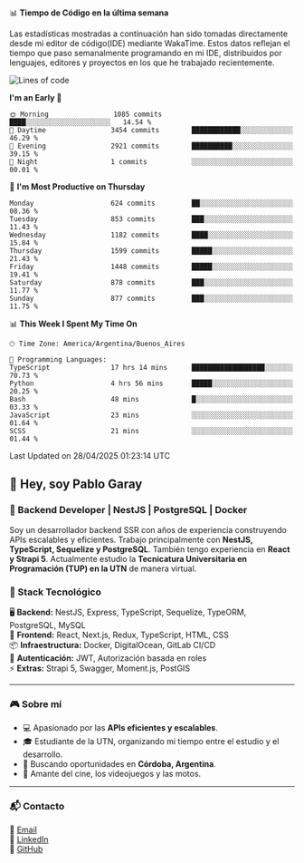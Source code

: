📊 **Tiempo de Código en la última semana**

Las estadísticas mostradas a continuación han sido tomadas directamente desde mi editor de código(IDE) mediante WakaTime. Estos datos reflejan el tiempo que paso semanalmente programando en mi IDE, distribuidos por lenguajes, editores y proyectos en los que he trabajado recientemente.

<!--START_SECTION:waka-->
![Lines of code](https://img.shields.io/badge/From%20Hello%20World%20I%27ve%20Written-9.8%20million%20lines%20of%20code-blue)

**I'm an Early 🐤** 

```text
🌞 Morning                1085 commits        ████░░░░░░░░░░░░░░░░░░░░░   14.54 % 
🌆 Daytime                3454 commits        ████████████░░░░░░░░░░░░░   46.29 % 
🌃 Evening                2921 commits        ██████████░░░░░░░░░░░░░░░   39.15 % 
🌙 Night                  1 commits           ░░░░░░░░░░░░░░░░░░░░░░░░░   00.01 % 
```
📅 **I'm Most Productive on Thursday** 

```text
Monday                   624 commits         ██░░░░░░░░░░░░░░░░░░░░░░░   08.36 % 
Tuesday                  853 commits         ███░░░░░░░░░░░░░░░░░░░░░░   11.43 % 
Wednesday                1182 commits        ████░░░░░░░░░░░░░░░░░░░░░   15.84 % 
Thursday                 1599 commits        █████░░░░░░░░░░░░░░░░░░░░   21.43 % 
Friday                   1448 commits        █████░░░░░░░░░░░░░░░░░░░░   19.41 % 
Saturday                 878 commits         ███░░░░░░░░░░░░░░░░░░░░░░   11.77 % 
Sunday                   877 commits         ███░░░░░░░░░░░░░░░░░░░░░░   11.75 % 
```


📊 **This Week I Spent My Time On** 

```text
🕑︎ Time Zone: America/Argentina/Buenos_Aires

💬 Programming Languages: 
TypeScript               17 hrs 14 mins      ██████████████████░░░░░░░   70.73 % 
Python                   4 hrs 56 mins       █████░░░░░░░░░░░░░░░░░░░░   20.25 % 
Bash                     48 mins             █░░░░░░░░░░░░░░░░░░░░░░░░   03.33 % 
JavaScript               23 mins             ░░░░░░░░░░░░░░░░░░░░░░░░░   01.64 % 
SCSS                     21 mins             ░░░░░░░░░░░░░░░░░░░░░░░░░   01.44 % 
```


 Last Updated on 28/04/2025 01:23:14 UTC
<!--END_SECTION:waka-->

## 👾 Hey, soy Pablo Garay  
### 🚀 Backend Developer | NestJS | PostgreSQL | Docker

Soy un desarrollador backend SSR con años de experiencia construyendo APIs escalables y eficientes. Trabajo principalmente con **NestJS, TypeScript, Sequelize y PostgreSQL**. También tengo experiencia en **React y Strapi 5**. Actualmente estudio la **Tecnicatura Universitaria en Programación (TUP) en la UTN** de manera virtual.  

### 💾 Stack Tecnológico

🖥 **Backend:** NestJS, Express, TypeScript, Sequelize, TypeORM, PostgreSQL, MySQL  
🎨 **Frontend:** React, Next.js, Redux, TypeScript, HTML, CSS  
📦 **Infraestructura:** Docker, DigitalOcean, GitLab CI/CD  
🔐 **Autenticación:** JWT, Autorización basada en roles  
⚡ **Extras:** Strapi 5, Swagger, Moment.js, PostGIS  

---

### 🎮 Sobre mí

- 💻 Apasionado por las **APIs eficientes y escalables**.  
- 🎓 Estudiante de la UTN, organizando mi tiempo entre el estudio y el desarrollo.  
- 📍 Buscando oportunidades en **Córdoba, Argentina**.  
- 🎥 Amante del cine, los videojuegos y las motos.  

---

### 📬 Contacto
📧 [Email](mailto:pablo.garay.dev@gmail.com)  
🔗 [LinkedIn](https://www.linkedin.com/in/pablo-garay-dev/)  
🐙 [GitHub](https://github.com/814942)  
